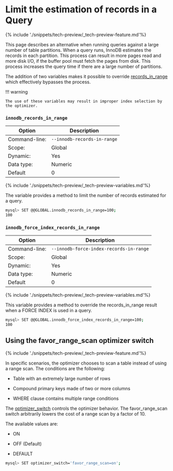 <!--- still tech preview?--->

# Limit the estimation of records in a Query

{% include './snippets/tech-preview/_tech-preview-feature.md'%}

This page describes an alternative when running queries against a large number
of table partitions. When a query runs, InnoDB estimates the records in each
partition. This process can result in more pages read and more disk I/O, if the
buffer pool must fetch the pages from disk. This process increases the query
time if there are a large number of partitions.

The addition of two variables makes it possible to override [records_in_range](https://dev.mysql.com/doc/internals/en/records-in-range.html) which
effectively bypasses the process.

!!! warning

    The use of these variables may result in improper index selection by the optimizer.

### `innodb_records_in_range`

| Option         | Description        |
| -------------- | ------------------ |
| Command-line:  | `--innodb-records-in-range` |
| Scope:         | Global             |
| Dynamic:       | Yes                |
| Data type:     | Numeric            |
| Default        | 0                  |

{% include './snippets/tech-preview/_tech-preview-variables.md'%}

The variable provides a method to limit the number of records estimated for a
query.

```{.bash data-prompt="mysql>"}
mysql> SET @@GLOBAL.innodb_records_in_range=100;
100
```

### `innodb_force_index_records_in_range`

| Option         | Description        |
| -------------- | ------------------ |
| Command-line:  | `--innodb-force-index-records-in-range` |
| Scope:         | Global             |
| Dynamic:       | Yes                |
| Data type:     | Numeric            |
| Default        | 0                  |

{% include './snippets/tech-preview/_tech-preview-variables.md'%}

This variable provides a method to override the records_in_range result when a
FORCE INDEX is used in a query.

```{.bash data-prompt="mysql>"}
mysql> SET @@GLOBAL.innodb_force_index_records_in_range=100;
100
```

## Using the favor_range_scan optimizer switch

{% include './snippets/tech-preview/_tech-preview-feature.md'%}

In specific scenarios, the optimizer chooses to scan a table instead of using a range scan. The conditions are the following:

* Table with an extremely large number of rows

* Compound primary keys made of two or more columns

* WHERE clause contains multiple range conditions

The [optimizer_switch](https://dev.mysql.com/doc/refman/8.1/en/switchable-optimizations.html) controls the optimizer behavior. The favor_range_scan switch arbitrarily lowers the cost of a range scan by a factor of 10.

The available values are:

* ON

* OFF (Default)

* DEFAULT

```{.bash data-prompt="mysql>"}
mysql> SET optimizer_switch='favor_range_scan=on';
```
